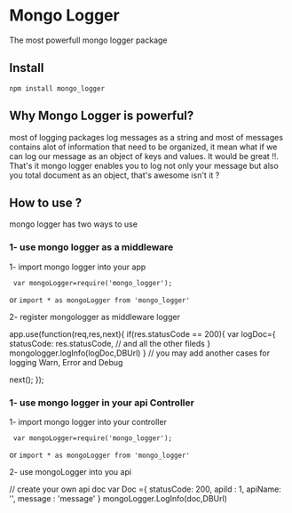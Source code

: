 # Mongo Logger

The most powerfull mongo logger package


## Install

```
npm install mongo_logger
```

## Why Mongo Logger is powerful?
 
 most of logging packages log messages as a string and most of messages contains alot of information that need to be organized,
 it mean what if we can log our message as an object of keys and values.
 It would be great !!.
 That's it mongo logger enables you to log not only your message but also you total document as an object, that's awesome isn't it ?

 ## How to use ?

 mongo logger has two ways to use

 ### 1- use mongo logger as a middleware

1- import mongo logger into your app

``` var mongoLogger=require('mongo_logger');``` 

 or ``` import * as mongoLogger from 'mongo_logger' ```

 2- register mongologger as middleware logger

 app.use(function(req,res,next){
     if(res.statusCode == 200){
         var logDoc={
             statusCode: res.statusCode,
             // and all the other fileds
         }
         mongologger.logInfo(logDoc,DBUrl)
     }
     // you may add another cases for logging Warn, Error and Debug

  next();
 });

 ### 1- use mongo logger in your api Controller

 1- import mongo logger into your controller

``` var mongoLogger=require('mongo_logger');``` 

 or ``` import * as mongoLogger from 'mongo_logger' ```

 2- use mongoLogger into you api
  
 // create your own api doc
   var Doc ={
       statusCode: 200,
       apiId : 1,
       apiName: '<your Api Name>',
       message : 'message'
   }
   mongoLogger.LogInfo(doc,DBUrl)



